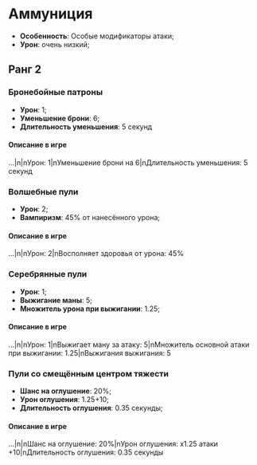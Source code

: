 # Аммуниция

* **Особенность**: Особые модификаторы атаки;
* **Урон**: очень низкий;

## Ранг 2

### Бронебойные патроны

* **Урон**: 1;
* **Уменьшение брони**: 6;
* **Длительность уменьшения**: 5 секунд

#### Описание в игре
...|n|nУрон: 1|nУменьшение брони на 6|nДлительность уменьшения: 5 секунд

### Волшебные пули

* **Урон**: 2;
* **Вампиризм**: 45% от нанесённого урона;

#### Описание в игре
...|n|nУрон: 2|nВосполняет здоровья от урона: 45%

### Серебрянные пули

* **Урон**: 1;
* **Выжигание маны**: 5;
* **Множитель урона при выжигании**: 1.25;

#### Описание в игре
...|n|nУрон: 1|nВыжигает ману за атаку: 5|nМножитель основной атаки при выжигании: 1.25|nВыжигания выжигания: 5

### Пули со смещённым центром тяжести

* **Шанс на оглушение**: 20%;
* **Урон оглушения**: 1.25+10;
* **Длительность оглушения**: 0.35 секунды;

#### Описание в игре
...|n|nШанс на оглушение: 20%|nУрон оглушения: х1.25 атаки +10|nДлительность оглушения: 0.35 секунды